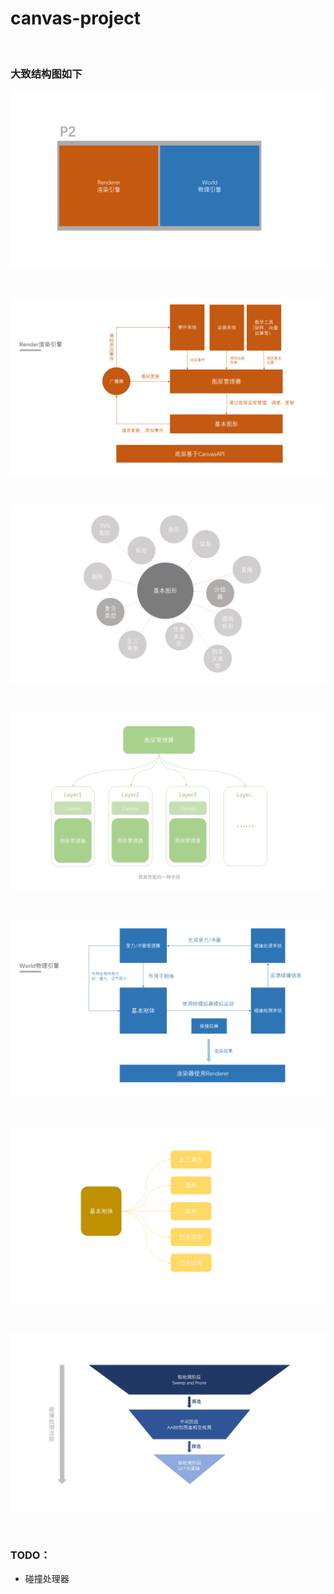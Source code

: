 # canvas-project

<br/>

### 大致结构图如下


![](https://github.com/phenomLi/Canvas-Render-Library/blob/master/structure/1.PNG)

<br/>

![](https://github.com/phenomLi/Canvas-Render-Library/blob/master/structure/2.PNG)

<br/>

![](https://github.com/phenomLi/Canvas-Render-Library/blob/master/structure/3.PNG)

<br/>

![](https://github.com/phenomLi/Canvas-Render-Library/blob/master/structure/4.PNG)

<br/>

![](https://github.com/phenomLi/Canvas-Render-Library/blob/master/structure/5.PNG)

<br/>

![](https://github.com/phenomLi/Canvas-Render-Library/blob/master/structure/6.PNG)

<br/>

![](https://github.com/phenomLi/Canvas-Render-Library/blob/master/structure/7.PNG)


<br/>

### TODO：

- 碰撞处理器


